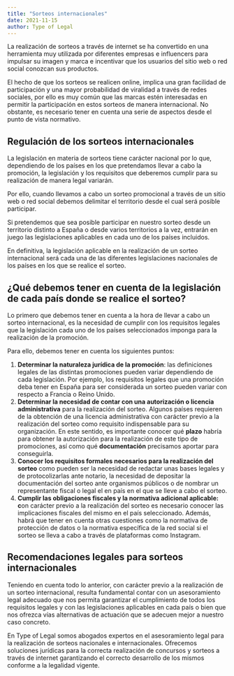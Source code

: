 ```yaml
---
title: "Sorteos internacionales"
date: 2021-11-15
author: Type of Legal
---
```


La realización de sorteos a través de internet se ha convertido en una herramienta muy utilizada por diferentes empresas e influencers para impulsar su imagen y marca e incentivar que los usuarios del sitio web o red social conozcan sus productos.

El hecho de que los sorteos se realicen online, implica una gran facilidad de participación y una mayor probabilidad de viralidad a través de redes sociales, por ello es muy común que las marcas estén interesadas en permitir la participación en estos sorteos de manera internacional. No obstante, es necesario tener en cuenta una serie de aspectos desde el punto de vista normativo.

**Regulación de los sorteos internacionales**
---------------------------------------------

La legislación en materia de sorteos tiene carácter nacional por lo que, dependiendo de los países en los que pretendamos llevar a cabo la promoción, la legislación y los requisitos que deberemos cumplir para su realización de manera legal variarán.

Por ello, cuando llevamos a cabo un sorteo promocional a través de un sitio web o red social debemos delimitar el territorio desde el cual será posible participar.

Si pretendemos que sea posible participar en nuestro sorteo desde un territorio distinto a España o desde varios territorios a la vez, entrarán en juego las legislaciones aplicables en cada uno de los países incluidos.

En definitiva, la legislación aplicable en la realización de un sorteo internacional será cada una de las diferentes legislaciones nacionales de los países en los que se realice el sorteo.

**¿Qué debemos tener en cuenta de la legislación de cada país donde se realice el sorteo?**
-------------------------------------------------------------------------------------------

Lo primero que debemos tener en cuenta a la hora de llevar a cabo un sorteo internacional, es la necesidad de cumplir con los requisitos legales que la legislación cada uno de los países seleccionados imponga para la realización de la promoción.

Para ello, debemos tener en cuenta los siguientes puntos:

1.  **Determinar la naturaleza jurídica de la promoción**: las definiciones legales de las distintas promociones pueden variar dependiendo de cada legislación. Por ejemplo, los requisitos legales que una promoción deba tener en España para ser considerada un sorteo pueden variar con respecto a Francia o Reino Unido.
2.  **Determinar la necesidad de contar con una autorización o licencia administrativa** para la realización del sorteo. Algunos países requieren de la obtención de una licencia administrativa con carácter previo a la realización del sorteo como requisito indispensable para su organización. En este sentido, es importante conocer qué **plazo** habría para obtener la autorización para la realización de este tipo de promociones, así como qué **documentación** precisamos aportar para conseguirla.
3.  **Conocer los requisitos formales necesarios para la realización del sorteo** como pueden ser la necesidad de redactar unas bases legales y de protocolizarlas ante notario, la necesidad de depositar la documentación del sorteo ante organismos públicos o de nombrar un representante fiscal o legal el en país en el que se lleve a cabo el sorteo.
4.  **Cumplir las obligaciones fiscales y la normativa adicional aplicable: c**on carácter previo a la realización del sorteo es necesario conocer las implicaciones fiscales del mismo en el país seleccionado. Además, habrá que tener en cuenta otras cuestiones como la normativa de protección de datos o la normativa específica de la red social si el sorteo se lleva a cabo a través de plataformas como Instagram.

**Recomendaciones legales para sorteos internacionales**
--------------------------------------------------------

Teniendo en cuenta todo lo anterior, con carácter previo a la realización de un sorteo internacional, resulta fundamental contar con un asesoramiento legal adecuado que nos permita garantizar el cumplimiento de todos los requisitos legales y con las legislaciones aplicables en cada país o bien que nos ofrezca vías alternativas de actuación que se adecuen mejor a nuestro caso concreto.

En Type of Legal somos abogados expertos en el asesoramiento legal para la realización de sorteos nacionales e internacionales. Ofrecemos soluciones jurídicas para la correcta realización de concursos y sorteos a través de internet garantizando el correcto desarrollo de los mismos conforme a la legalidad vigente.
